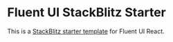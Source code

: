 # Fluent UI StackBlitz Starter

This is a [StackBlitz starter template](https://github.com/stackblitz/starters/tree/main?tab=readme-ov-file#stackblitz-starter-templates) for Fluent UI React.
